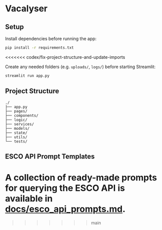 # Vacalyser
## Setup

Install dependencies before running the app:

```bash
pip install -r requirements.txt
```
<<<<<<< codex/fix-project-structure-and-update-imports

Create any needed folders (e.g. `uploads/`, `logs/`) before starting Streamlit:

```bash
streamlit run app.py
```

## Project Structure

```
./
├── app.py
├── pages/
├── components/
├── logic/
├── services/
├── models/
├── state/
├── utils/
└── tests/
```

## ESCO API Prompt Templates

A collection of ready-made prompts for querying the ESCO API is available in [docs/esco_api_prompts.md](docs/esco_api_prompts.md).
=======
>>>>>>> main

